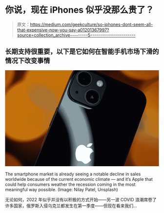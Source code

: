 # 你说，现在 iPhones 似乎没那么贵了？

> 原文：<https://medium.com/geekculture/so-iphones-dont-seem-all-that-expensive-now-you-say-a01201367997?source=collection_archive---------5----------------------->

## 长期支持很重要，以下是它如何在智能手机市场下滑的情况下改变事情

![](img/2743f77439ca4aa374eb7e452ef96f32.png)

The smartphone market is already seeing a notable decline in sales worldwide because of the current economic climate — and it’s Apple that could help consumers weather the recession coming in the most meaningful way possible. (Image: Nilay Patel, Unsplash)

无论如何，2022 年似乎并没有以积极的方式开始——另一波 COVID 浪潮席卷了许多国家，俄罗斯入侵乌克兰都发生在第一季度——但现在看来我们…